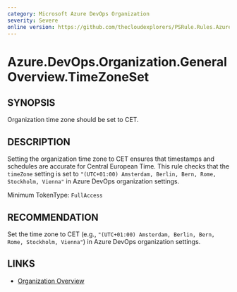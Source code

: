 ```yaml
---
category: Microsoft Azure DevOps Organization
severity: Severe
online version: https://github.com/thecloudexplorers/PSRule.Rules.AzureDevOps/tree/main/src/PSRule.Rules.AzureDevOps/en/Azure.DevOps.Organization.GeneralOverview.TimeZoneSet.md
---
```


# Azure.DevOps.Organization.GeneralOverview.TimeZoneSet

## SYNOPSIS

Organization time zone should be set to CET.

## DESCRIPTION

Setting the organization time zone to CET ensures that timestamps and schedules are accurate for Central European Time. This rule checks that the `timeZone` setting is set to `"(UTC+01:00) Amsterdam, Berlin, Bern, Rome, Stockholm, Vienna"` in Azure DevOps organization settings.

Minimum TokenType: `FullAccess`

## RECOMMENDATION

Set the time zone to CET (e.g., `"(UTC+01:00) Amsterdam, Berlin, Bern, Rome, Stockholm, Vienna"`) in Azure DevOps organization settings.

## LINKS

- [Organization Overview](https://learn.microsoft.com/en-us/azure/devops/organizations/accounts/organization-overview)
